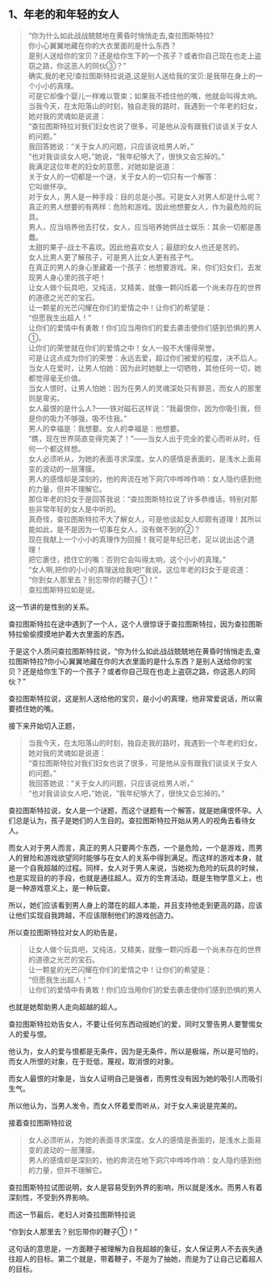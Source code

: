 <h2>1、年老的和年轻的女人</h2><blockquote data-pid="WSnrZN2i">“你为什么如此战战兢兢地在黄昏时悄悄走去,查拉图斯特拉?<br>你小心翼翼地藏在你的大衣里面的是什么东西？<br>是别人送给你的宝贝？还是给你生下的一个孩子？或者你自己现在也走上盗窃之路，你这恶人的同伙③？”<br>确实,我的老兄!查拉图斯特拉说道,这是别人送给我的宝贝:是我带在身上的一个小小的真理。<br>可是它却像个婴儿一样难以管束；如果我不捂住他的嘴，他就会叫得太响。<br>当我今天，在太阳落山的时刻，独自走我的路时，我遇到一个年老的妇女，她对我的灵魂如是说道：<br>“查拉图斯特拉对我们妇女也说了很多，可是他从没有跟我们谈谈关于女人的问题。”<br>我回答她说：“关于女人的问题，只应该说给男人听。”<br>“也对我谈谈女人吧，”她说，“我年纪够大了，很快又会忘掉的。”<br>我满足这位年老的妇女的意愿，对她如是说道：<br>关于女人的一切都是一个谜，关于女人的一切只有一个解答：<br>它叫做怀孕。<br>对于女人，男人是一种手段：目的总是小孩。可是女人对男人却是什么呢？<br>真正的男人想要的有两样：危险和游戏。因此他想要女人，作为最危险的玩具。<br>男人，应当培养他去打仗，女人，应当培养她供战士娱乐：其余一切都是愚蠢。<br>太甜的果子-战士不喜欢。因此他喜欢女人；最甜的女人也还是苦的。<br>女人比男人更了解孩子，可是男人比女人更有孩子气。<br>在真正的男人的身心里藏着一个孩子：他想要游戏。来，你们妇女们，去发现男人身心里的孩子吧！<br>让女人做个玩具吧，又纯洁，又精美，就像一颗闪烁着一个尚未存在的世界的道德之光芒的宝石。<br>让一颗星的光芒闪耀在你们的爱情之中！让你们的希望是：<br>“但愿我生出超人！”<br>让你们的爱情中有勇敢！你们应当用你们的爱去袭击使你们感到恐惧的男人①。<br>让你们的荣誉就在你们的爱情之中！女人一般不大懂得荣誉。<br>可是让这点成为你们的荣誉：永远去爱，超过你们被爱的程度，决不后人。<br>当女人在爱时，让男人怕她：因为此时她献上一切牺牲，其他任何一切，她都觉得毫无价值。<br>当女人恨时，让男人怕她：因为在男人的灵魂深处只有罪恶，而女人的那里则是卑劣。<br>女人最恨的是什么人?——铁对磁石这样说：“我最恨你，因为你吸引我，但是你的吸力不够强，吸不住我。”<br>男人的幸福是：我想要。女人的幸福是：他想要。<br>“瞧，现在世界简直变得完美了！”——当女人出于完全的爱心而听从时，任何一个都这样想。<br>女人必须听从，为她的表面寻求深度。女人的感情是表面的，是浅水上面易变的波动的一层薄膜。<br>男人的感情却是深刻的，他的奔流在地下洞穴中哗哗作响：女人隐约感到他的力量，但并不理解它。<br>那位年老的妇女于是回答我说：“查拉图斯特拉说了许多恭维话，特别对那些非常年轻的女人是中听的。<br>真奇怪，查拉图斯特拉不大了解女人，可是他谈起女人却颇有道理！其所以能如此，是不是因为一切事在女人，没有做不到的②？<br>现在我献上一个小小的真理作为回报！我可是年纪已老，足以说出这个道理！<br>把它裹住，捂住它的嘴：否则它会叫得太响，这个小小的真理。”<br>“女人啊,把你的小小的真理送给我吧!”我说。这位年老的妇女于是说道：<br>“你到女人那里去？别忘带你的鞭子①！”<br>查拉图斯特拉如是说。</blockquote><p data-pid="eGofkL2O">这一节讲的是性别的关系。</p><p data-pid="AVA6S6ga">查拉图斯特拉在途中遇到了一个人，这个人很惊讶于查拉图斯特拉，因为查拉图斯特拉偷偷摸摸地护着大衣里面的东西。</p><p data-pid="gqbpbdBu">于是这个人质问查拉图斯特拉说，“你为什么如此战战兢兢地在黄昏时悄悄走去,查拉图斯特拉?你小心翼翼地藏在你的大衣里面的是什么东西？是别人送给你的宝贝？还是给你生下的一个孩子？或者你自己现在也走上盗窃之路，你这恶人的同伙？”</p><p data-pid="iUyX9PBR">查拉图斯特拉说，这是别人送给他的宝贝，是小小的真理，他非常爱说话，所以需要捂住她的嘴。</p><p data-pid="BSq3nbgb">接下来开始切入正题，</p><blockquote data-pid="YGtHD_IV">当我今天，在太阳落山的时刻，独自走我的路时，我遇到一个年老的妇女，她对我的灵魂如是说道：<br>“查拉图斯特拉对我们妇女也说了很多，可是他从没有跟我们谈谈关于女人的问题。”<br>我回答她说：“关于女人的问题，只应该说给男人听。”<br>“也对我谈谈女人吧，”她说，“我年纪够大了，很快又会忘掉的。”</blockquote><p data-pid="SQ9JXN5t">查拉图斯特拉说，女人是一个谜题，而这个谜题有一个解答，就是她痛恨怀孕。人们总是认为，孩子是她们的人生目的。查拉图斯特拉开始从男人的视角去看待女人。</p><p data-pid="PMIeefcf">而女人对于男人而言，真正的男人只要两个东西，一个是危险，一个是游戏，而男人的冒险和游戏欲望同时能够与在女人的关系中得到满足。而这样的游戏本身，就是一个自我超越的过程。同样，女人对于男人来说，当她视为危险的玩具的时候，也是实现目的的手段，也就是通往超人。双方的生育活动，既是生物学意义上，也是一种游戏意义上，是一种玩耍。</p><p data-pid="esCyN7V8">所以，她们应该看到男人身上的潜在的超人本能，并且支持他走到更高的路，应该让他们实现自我跨越，不应该限制他们的游戏创造力。</p><p data-pid="dAyz0uA4">所以查拉图斯特拉对女人的劝告是，</p><blockquote data-pid="sbtFFyt-">让女人做个玩具吧，又纯洁，又精美，就像一颗闪烁着一个尚未存在的世界的道德之光芒的宝石。<br>让一颗星的光芒闪耀在你们的爱情之中！让你们的希望是：<br>“但愿我生出超人！”<br>让你们的爱情中有勇敢！你们应当用你们的爱去袭击使你们感到恐惧的男人</blockquote><p data-pid="ED4SaXdE">也就是她帮助男人走向超越的超人。</p><p data-pid="6iqY2HLt">查拉图斯特拉劝告女人，不要让任何东西动摇她们的爱，同时又警告男人要警惕女人的爱与恨。</p><p data-pid="_PsIDQdv">他认为，女人的爱与恨都是无条件，因为是无条件，所以是极端，所以是可怕的，而女人所恨的对象，在于贬低，蔑视，取消恨的对象。</p><p data-pid="MUs5wKOy">而女人最恨的对象是，当女人证明自己是强者，而男性没有因为她的吸引人而吸引生气。</p><p data-pid="wsf-Rhuk">所以他认为，当男人发令，而女人怀着爱而听从，对于女人来说是完美的。</p><p data-pid="gzcwlG9q">接着查拉图斯特拉说</p><blockquote data-pid="9qQgDluC">女人必须听从，为她的表面寻求深度。女人的感情是表面的，是浅水上面易变的波动的一层薄膜。<br>男人的感情却是深刻的，他的奔流在地下洞穴中哗哗作响：女人隐约感到他的力量，但并不理解它。</blockquote><p data-pid="hXSDBfoW">查拉图斯特拉试图说明，女人是容易受到外界的影响，所以就是浅水。而男人有着深刻性，不受到外界影响。</p><p data-pid="zt4lV7sY">而这一节最后，老妇人对查拉图斯特拉说</p><p data-pid="Db6Nf1Gc">“你到女人那里去？别忘带你的鞭子①！”</p><p data-pid="zEDB4auT">这句话的意思是，一方面鞭子被理解为自我超越的象征，女人保证男人不去丧失通往超人的目标。第二个就是，带着鞭子，不是为了抽她，而是为了让自己记着超人的目标。</p><p></p>